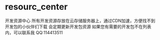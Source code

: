 # resourc_center
开发资源中心
所有开发资源存放在云存储服务器上，通过CDN加速，方便找不到开发包的小伙伴们下载
会定期更新开发包资源
如果您有需要的开发包不在列表内，可以联系我 QQ:114413511

